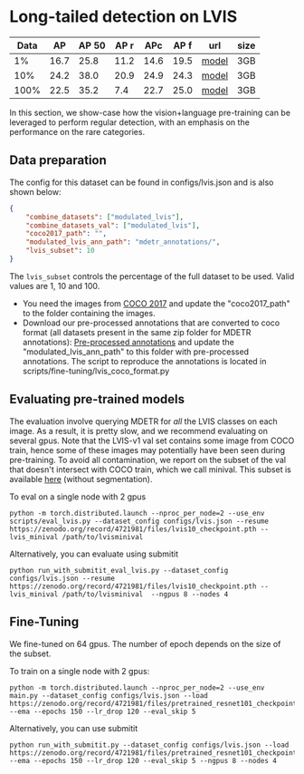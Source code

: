 # Long-tailed detection on LVIS
| Data | AP | AP 50 |  AP r | APc | AP f | url | size
|----------|---------|---------|-----------|----------|---------|---------|---------|
| 1%| 16.7 | 25.8 | 11.2  | 14.6  | 19.5  | [model](https://zenodo.org/record/4721981/files/lvis1_checkpoint.pth?download=1) | 3GB
| 10%| 24.2 | 38.0 | 20.9   | 24.9 | 24.3 | [model](https://zenodo.org/record/4721981/files/lvis10_checkpoint.pth?download=1) | 3GB
| 100%| 22.5 | 35.2 | 7.4 |22.7 | 25.0 | [model](https://zenodo.org/record/4721981/files/lvis100_checkpoint.pth?download=1) | 3GB

In this section, we show-case how the vision+language pre-training can be leveraged to perform regular detection, with an emphasis on the performance on the rare categories.

## Data preparation
The config for this dataset can be found in configs/lvis.json and is also shown below:

```json
{
    "combine_datasets": ["modulated_lvis"],
    "combine_datasets_val": ["modulated_lvis"],
    "coco2017_path": "",
    "modulated_lvis_ann_path": "mdetr_annotations/",
    "lvis_subset": 10
}
```
The `lvis_subset` controls the percentage of the full dataset to be used. Valid values are 1, 10 and 100.

* You need the images from [COCO 2017](https://cocodataset.org/#download) and update the "coco2017_path" to the folder containing the images.
* Download our pre-processed annotations that are converted to coco format (all datasets present in the same zip folder for MDETR annotations): [Pre-processed annotations](https://zenodo.org/record/4729015/files/mdetr_annotations.tar.gz?download=1) and update the "modulated_lvis_ann_path" to this folder with pre-processed annotations. The script to reproduce the annotations is located in scripts/fine-tuning/lvis_coco_format.py


## Evaluating pre-trained models


The evaluation involve querying MDETR for *all* the LVIS classes on each image. As a result, it is pretty slow, and we recommend evaluating on several gpus. Note that the LVIS-v1 val set contains some image from COCO train, hence some of these images may potentially have been seen during pre-training. To avoid all contamination, we report on the subset of the val that doesn't intersect with COCO train, which we call minival. This subset is available [here](https://nyu.box.com/shared/static/2yk9x8az9pnlsy2v8gd95yncwn2q7vj6.zip) (without segmentation).

To eval on a single node with 2 gpus

```
python -m torch.distributed.launch --nproc_per_node=2 --use_env scripts/eval_lvis.py --dataset_config configs/lvis.json --resume https://zenodo.org/record/4721981/files/lvis10_checkpoint.pth --lvis_minival /path/to/lvisminival
```

Alternatively, you can evaluate using submitit

```
python run_with_submitit_eval_lvis.py --dataset_config configs/lvis.json --resume https://zenodo.org/record/4721981/files/lvis10_checkpoint.pth --lvis_minival /path/to/lvisminival  --ngpus 8 --nodes 4
```


## Fine-Tuning

We fine-tuned on 64 gpus. The number of epoch depends on the size of the subset.

To train on a single node with 2 gpus:
```
python -m torch.distributed.launch --nproc_per_node=2 --use_env main.py --dataset_config configs/lvis.json --load https://zenodo.org/record/4721981/files/pretrained_resnet101_checkpoint.pth --ema --epochs 150 --lr_drop 120 --eval_skip 5
```

Alternatively, you can use submitit

```
python run_with_submitit.py --dataset_config configs/lvis.json --load https://zenodo.org/record/4721981/files/pretrained_resnet101_checkpoint.pth --ema --epochs 150 --lr_drop 120 --eval_skip 5 --ngpus 8 --nodes 4
```
